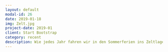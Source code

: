 ```yaml
---
layout: default
modal-id: 26
date: 2019-01-18
img: Zelt.jpg
project-date: 2019-01
client: Start Bootstrap
category: recent 
description: Wie jedes Jahr fahren wir in den Sommerferien ins Zeltlager. Wir haben zwei Wochen Spaß, verbringen unsere Zeit in der Natur und neben vielen verschiedenen Spielen erleben wir vor allem das Gefühl der Gemeinschaft. Wir freuen uns über jedes Kind im Alter von 9 bis 13, dass bei uns mitfährt! Weitere Informationen findet ihr im <a target="_blank" href="/dokumente/zl-flyer/zl-flyer_2019_reviewed.pdf">Flyer</a>.
---
```


